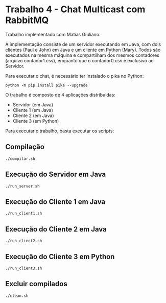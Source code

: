 # Trabalho 4 - Chat Multicast com RabbitMQ

Trabalho implementado com Matias Giuliano.

A implementação consiste de um servidor executando em Java, com dois clientes (Paul e John) em Java e um cliente em Python (Mary). Todos são executados na mesma máquina e compartilham dos mesmos contadores (arquivo contador1.csv), enquanto que o contador0.csv é exclusivo ao Servidor.

Para executar o chat, é necessário ter instalado o pika no Python:

    python -m pip install pika --upgrade

O trabalho é composto de 4 aplicações distribuidas:

- Servidor (em Java)
- Cliente 1 (em Java)
- Cliente 2 (em Java)
- Cliente 3 (em Python)

Para executar o trabalho, basta executar os scripts:

## Compilação

    ./compilar.sh

## Execução do Servidor em Java

    ./run_server.sh

## Execução do Cliente 1 em Java

    ./run_client1.sh

## Execução do Cliente 2 em Java

    ./run_client2.sh

## Execução do Cliente 3 em Python

    ./run_client3.sh

## Excluir compilados

    ./clean.sh



